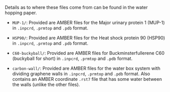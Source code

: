 Details as to where these files come from can be found in the water hopping paper.

- `MUP-1/`: Provided are AMBER files for the Major urinary protein 1 (MUP-1) in `.inpcrd`, `.prmtop` and `.pdb` format.

- `HSP90/`: Provided are AMBER files for the Heat shock protein 90 (HSP90) in `.inpcrd`, `.prmtop` and `.pdb` format.

- `C60-buckyball/`: Provided are AMBER files for Buckminsterfullerene C60 (buckyball for short) in `.inpcrd`, `.prmtop` and `.pdb` format.

- `carbon-wall/`: Provided are AMBER files for the water box system with dividing graphene walls in `.inpcrd`, `.prmtop` and `.pdb` format. Also contains an AMBER coordinate `.rst7` file that has some water between the walls (unlike the other files).
